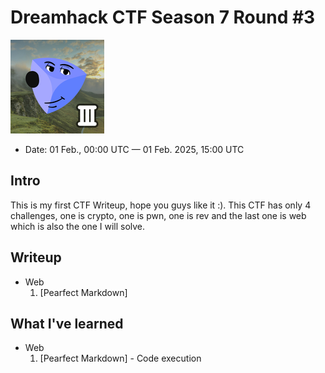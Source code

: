 # Dreamhack CTF Season 7 Round #3
![](image.png)
- Date: 01 Feb., 00:00 UTC — 01 Feb. 2025, 15:00 UTC

## Intro
This is my first CTF Writeup, hope you guys like it :).
This CTF has only 4 challenges, one is crypto, one is pwn, one is rev and the last one is web which is also the one I will solve.

## Writeup
- Web
    1. [Pearfect Markdown]

## What I've learned
- Web
    1. [Pearfect Markdown] - Code execution